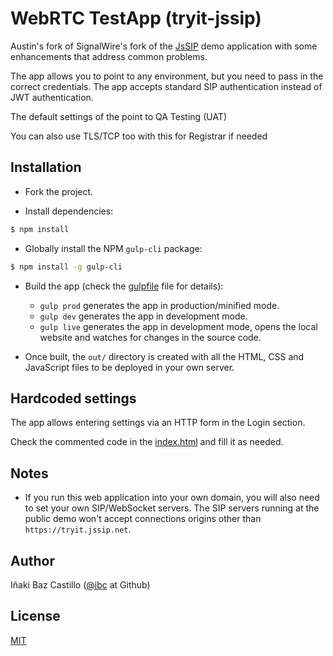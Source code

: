 # WebRTC TestApp (tryit-jssip)

Austin's fork of SignalWire's fork of the [JsSIP](http://jssip.net) demo application with some enhancements that address common problems. 

The app allows you to point to any environment, but you need to pass in the correct credentials. The app accepts standard SIP authentication instead of JWT authentication. 

The default settings of the point to QA Testing (UAT)

You can also use TLS/TCP too with this for Registrar if needed

## Installation

* Fork the project.

* Install dependencies:

```bash
$ npm install
```

* Globally install the NPM `gulp-cli` package:

```bash
$ npm install -g gulp-cli
```

* Build the app (check the [gulpfile](./gulpfile.js) file for details):
  * `gulp prod` generates the app in production/minified mode.
  * `gulp dev` generates the app in development mode.
  * `gulp live` generates the app in development mode, opens the local website and watches for changes in the source code.

* Once built, the `out/` directory is created with all the HTML, CSS and JavaScript files to be deployed in your own server.


## Hardcoded settings

The app allows entering settings via an HTTP form in the Login section. 

Check the commented code in the [index.html](./index.html) and fill it as needed.


## Notes

* If you run this web application into your own domain, you will also need to set your own SIP/WebSocket servers. The SIP servers running at the public demo won't accept connections origins other than `https://tryit.jssip.net`.


## Author

Iñaki Baz Castillo ([@ibc](https://github.com/ibc/) at Github)


## License

[MIT](./LICENSE)
